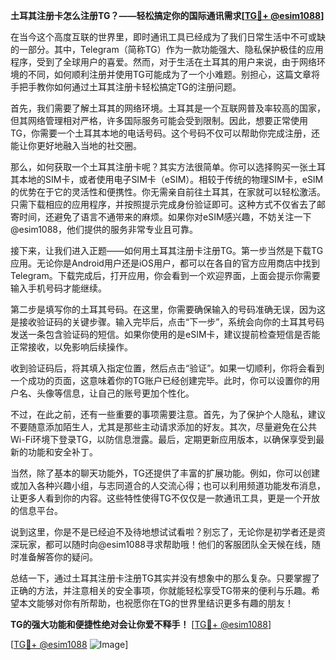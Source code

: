 **土耳其注册卡怎么注册TG？——轻松搞定你的国际通讯需求[[TG💪+ @esim1088](https://t.me/s/esim1088)]**

在当今这个高度互联的世界里，即时通讯工具已经成为了我们日常生活中不可或缺的一部分。其中，Telegram（简称TG）作为一款功能强大、隐私保护极佳的应用程序，受到了全球用户的喜爱。然而，对于生活在土耳其的用户来说，由于网络环境的不同，如何顺利注册并使用TG可能成为了一个小难题。别担心，这篇文章将手把手教你如何通过土耳其注册卡轻松搞定TG的注册问题。

首先，我们需要了解土耳其的网络环境。土耳其是一个互联网普及率较高的国家，但其网络管理相对严格，许多国际服务可能会受到限制。因此，想要正常使用TG，你需要一个土耳其本地的电话号码。这个号码不仅可以帮助你完成注册，还能让你更好地融入当地的社交圈。

那么，如何获取一个土耳其注册卡呢？其实方法很简单。你可以选择购买一张土耳其本地的SIM卡，或者使用电子SIM卡（eSIM）。相较于传统的物理SIM卡，eSIM的优势在于它的灵活性和便携性。你无需亲自前往土耳其，在家就可以轻松激活。只需下载相应的应用程序，并按照提示完成身份验证即可。这种方式不仅省去了邮寄时间，还避免了语言不通带来的麻烦。如果你对eSIM感兴趣，不妨关注一下@esim1088，他们提供的服务非常专业且可靠。

接下来，让我们进入正题——如何用土耳其注册卡注册TG。第一步当然是下载TG应用。无论你是Android用户还是iOS用户，都可以在各自的官方应用商店中找到Telegram。下载完成后，打开应用，你会看到一个欢迎界面，上面会提示你需要输入手机号码才能继续。

第二步是填写你的土耳其号码。在这里，你需要确保输入的号码准确无误，因为这是接收验证码的关键步骤。输入完毕后，点击“下一步”，系统会向你的土耳其号码发送一条包含验证码的短信。如果你使用的是eSIM卡，建议提前检查短信是否能正常接收，以免影响后续操作。

收到验证码后，将其填入指定位置，然后点击“验证”。如果一切顺利，你将会看到一个成功的页面，这意味着你的TG账户已经创建完毕。此时，你可以设置你的用户名、头像等信息，让自己的账号更加个性化。

不过，在此之前，还有一些重要的事项需要注意。首先，为了保护个人隐私，建议不要随意添加陌生人，尤其是那些主动请求添加的好友。其次，尽量避免在公共Wi-Fi环境下登录TG，以防信息泄露。最后，定期更新应用版本，以确保享受到最新的功能和安全补丁。

当然，除了基本的聊天功能外，TG还提供了丰富的扩展功能。例如，你可以创建或加入各种兴趣小组，与志同道合的人交流心得；也可以利用频道功能发布消息，让更多人看到你的内容。这些特性使得TG不仅仅是一款通讯工具，更是一个开放的信息平台。

说到这里，你是不是已经迫不及待地想试试看啦？别忘了，无论你是初学者还是资深玩家，都可以随时向@esim1088寻求帮助哦！他们的客服团队全天候在线，随时准备解答你的疑问。

总结一下，通过土耳其注册卡注册TG其实并没有想象中的那么复杂。只要掌握了正确的方法，并注意相关的安全事项，你就能轻松享受TG带来的便利与乐趣。希望本文能够对你有所帮助，也祝愿你在TG的世界里结识更多有趣的朋友！

**TG的强大功能和便捷性绝对会让你爱不释手！** [[TG💪+ @esim1088](https://t.me/s/esim1088)]

[[TG💪+ @esim1088](https://t.me/s/esim1088) ![Image](https://i.postimg.cc/4NQfJmqS/Snipaste-2025-05-13-00-14-12.png)]
